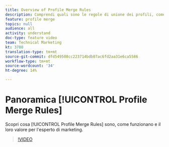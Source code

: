 ```yaml
---
title: Overview of Profile Merge Rules
description: Comprendi quali sono le regole di unione dei profili, come funzionano e il loro valore per l’esperto di marketing.
feature: profile merge
topics: null
audience: all
activity: understand
doc-type: feature video
team: Technical Marketing
kt: 3708
translation-type: tm+mt
source-git-commit: dfd549508cc223714bdb07ac6fd2aa31e6ca5586
workflow-type: tm+mt
source-wordcount: '34'
ht-degree: 14%

---
```



# Panoramica [!UICONTROL Profile Merge Rules]

Scopri cosa [!UICONTROL Profile Merge Rules] sono, come funzionano e il loro valore per l&#39;esperto di marketing.

>[!VIDEO](https://video.tv.adobe.com/v/28974/?quality=12)
